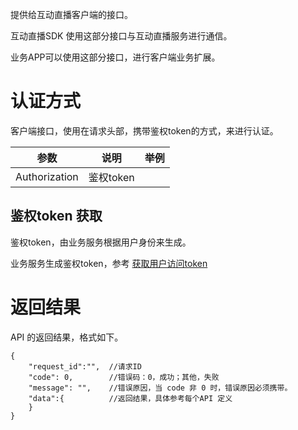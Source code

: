 提供给互动直播客户端的接口。

互动直播SDK 使用这部分接口与互动直播服务进行通信。

业务APP可以使用这部分接口，进行客户端业务扩展。

# 认证方式
客户端接口，使用在请求头部，携带鉴权token的方式，来进行认证。

| 参数           | 说明        | 举例              |
|----           | ---            | ---               |
| Authorization | 鉴权token |      |

## 鉴权token 获取
鉴权token，由业务服务根据用户身份来生成。

业务服务生成鉴权token，参考 [获取用户访问token](https://github.com/pili-engineering/QNLiveKit_Server/blob/develop/app/live/docs/server/server-auth.md)

# 返回结果
API 的返回结果，格式如下。

```
{
    "request_id":"",  //请求ID
    "code": 0,        //错误码：0，成功；其他，失败
    "message": "",    //错误原因，当 code 非 0 时，错误原因必须携带。
    "data":{          //返回结果，具体参考每个API 定义
    }
}
```